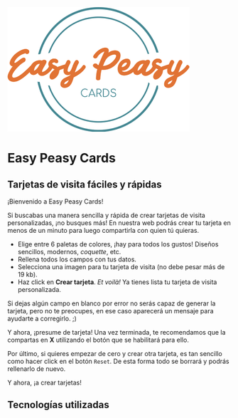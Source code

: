 ![EP](/public/images/easy_5.png)

# Easy Peasy Cards
## Tarjetas de visita fáciles y rápidas

¡Bienvenido a Easy Peasy Cards!

Si buscabas una manera sencilla y rápida de crear tarjetas de visita personalizadas, ¡no busques más! En nuestra web podrás crear tu tarjeta en menos de un minuto para luego compartirla con quien tú quieras.


- Elige entre 6 paletas de colores, ¡hay para todos los gustos! Diseños sencillos, modernos, *coquette*, etc.
- Rellena todos los campos con tus datos.
- Selecciona una imagen para tu tarjeta de visita (no debe pesar más de 19 kb).
- Haz click en **Crear tarjeta**. *Et voilà!* Ya tienes lista tu tarjeta de visita personalizada.

Si dejas algún campo en blanco por error no serás capaz de generar la tarjeta, pero no te preocupes, en ese caso aparecerá un mensaje para ayudarte a corregirlo. ;)

Y ahora, ¡presume de tarjeta! Una vez terminada, te recomendamos que la compartas en **X** utilizando el botón que se habilitará para ello.

Por último, si quieres empezar de cero y crear otra tarjeta, es tan sencillo como hacer click en el botón <i class="fa-regular fa-trash-can"></i> `Reset`. De esta forma todo se borrará y podrás rellenarlo de nuevo.

Y ahora, ¡a crear tarjetas!

## Tecnologías utilizadas

> 